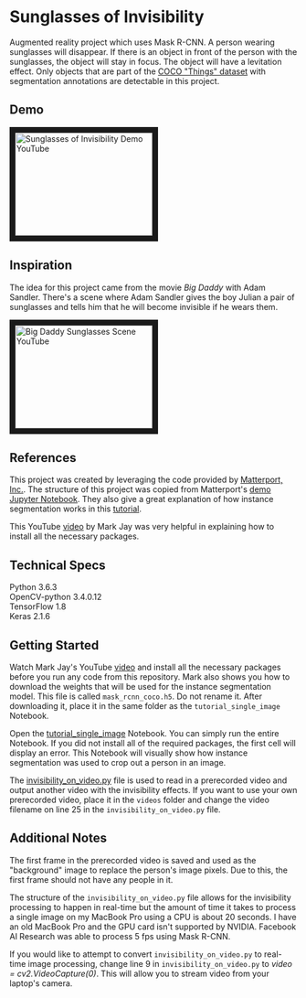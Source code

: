# Sunglasses of Invisibility

Augmented reality project which uses Mask R-CNN. A person wearing sunglasses will disappear. If there is an object in front of the person with the sunglasses, the object will stay in focus. The object will have a levitation effect. Only objects that are part of the [COCO "Things" dataset](https://github.com/nightrome/cocostuff#labels) with segmentation annotations are detectable in this project.

## Demo

<a href="https://www.youtube.com/watch?v=QhSDOCkkeXA" target="_blank"><img src="https://img.youtube.com/vi/QhSDOCkkeXA/0.jpg" 
alt="Sunglasses of Invisibility Demo YouTube" width="240" height="180" border="10" /></a>

## Inspiration

The idea for this project came from the movie <i>Big Daddy</i> with Adam Sandler. There's a scene where Adam Sandler gives the boy Julian a pair of sunglasses and tells him that he will become invisible if he wears them.

<a href="https://www.youtube.com/watch?v=V2zEfKnf2iw" target="_blank"><img src="https://img.youtube.com/vi/V2zEfKnf2iw/0.jpg" 
alt="Big Daddy Sunglasses Scene YouTube" width="240" height="180" border="10" /></a>

## References

This project was created by leveraging the code provided by [Matterport, Inc.](https://github.com/matterport/Mask_RCNN). The structure of this project was copied from Matterport's [demo Jupyter Notebook](https://github.com/matterport/Mask_RCNN/blob/master/samples/demo.ipynb). They also give a great explanation of how instance segmentation works in this [tutorial](https://engineering.matterport.com/splash-of-color-instance-segmentation-with-mask-r-cnn-and-tensorflow-7c761e238b46).

This YouTube [video](https://www.youtube.com/watch?v=2TikTv6PWDw) by Mark Jay was very helpful in explaining how to install all the necessary packages. 

## Technical Specs

Python 3.6.3 <br/>
OpenCV-python 3.4.0.12 <br/>
TensorFlow 1.8 <br/>
Keras 2.1.6 <br/>

## Getting Started

Watch Mark Jay's YouTube [video](https://www.youtube.com/watch?v=2TikTv6PWDw) and install all the necessary packages before you run any code from this repository. Mark also shows you how to download the weights that will be used for the instance segmentation model. This file is called `mask_rcnn_coco.h5`. Do not rename it. After downloading it, place it in the same folder as the `tutorial_single_image` Notebook.

Open the [tutorial_single_image](https://github.com/michaelnation26/sunglasses_of_invisibility/blob/master/tutorial_single_image.ipynb) Notebook. You can simply run the entire Notebook. If you did not install all of the required packages, the first cell will display an error. This Notebook will visually show how instance segmentation was used to crop out a person in an image.

The [invisibility_on_video.py](https://github.com/michaelnation26/sunglasses_of_invisibility/blob/master/invisibility_on_video.py) file is used to read in a prerecorded video and output another video with the invisibility effects. If you want to use your own prerecorded video, place it in the `videos` folder and change the video filename on line 25 in the `invisibility_on_video.py` file.

## Additional Notes

The first frame in the prerecorded video is saved and used as the "background" image to replace the person's image pixels. Due to this, the first frame should not have any people in it.

The structure of the `invisibility_on_video.py` file allows for the invisibility processing to happen in real-time but the amount of time it takes to process a single image on my MacBook Pro using a CPU is about 20 seconds. I have an old MacBook Pro and the GPU card isn't supported by NVIDIA. Facebook AI Research was able to process 5 fps using Mask R-CNN.

If you would like to attempt to convert `invisibility_on_video.py` to real-time image processing, change line 9 in `invisibility_on_video.py` to <i>video = cv2.VideoCapture(0)</i>. This will allow you to stream video from your laptop's camera.